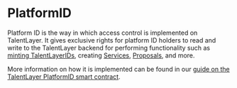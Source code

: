 # PlatformID

Platform ID is the way in which access control is implemented on TalentLayer. It gives exclusive rights for platform ID holders to read and write to the TalentLayer backend for performing functionality such as [minting TalentLayerIDs](../../technical-guides/smart-contracts/talentlayerid.sol.md#minting), creating [Services](jobs-and-proposals/services.md), [Proposals](jobs-and-proposals/proposals.md), and more.

More information on how it is implemented can be found in our [guide on the TalentLayer PlatformID smart contract](../../technical-guides/smart-contracts/talentlayerplatformid.sol.md).
